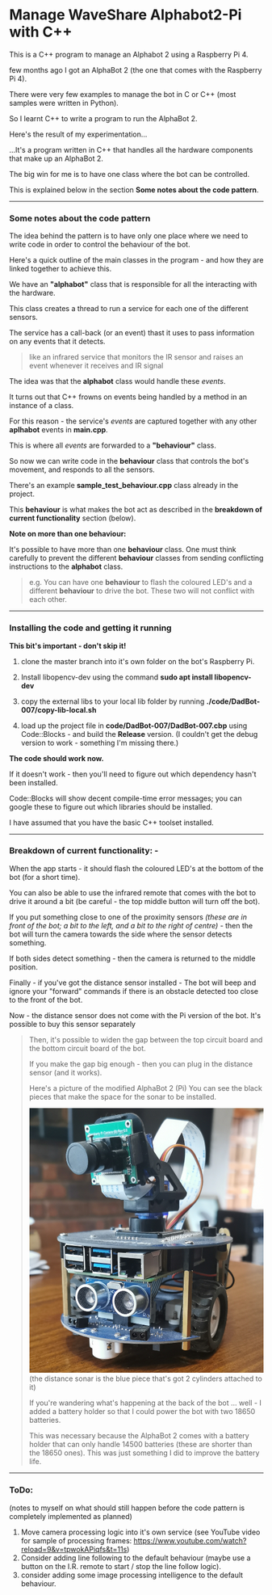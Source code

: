 
# Manage WaveShare Alphabot2-Pi with C++

This is a C++ program to manage an Alphabot 2 using a Raspberry Pi 4.

few months ago I got an AlphaBot 2 (the one that comes with the Raspberry Pi 4).

There were very few examples to manage the bot in C or C++ (most samples were written in Python).

So I learnt C++ to write a program to run the AlphaBot 2.

Here's the result of my experimentation...

...It's a program written in C++ that handles all the hardware components that make up an AlphaBot 2.

The big win for me is to have one class where the bot can be controlled.

This is explained below in the section **Some notes about the code pattern**.

---

### Some notes about the code pattern

The idea behind the pattern is to have only one place where we need to write code in order to control the behaviour of the bot.

Here's a quick outline of the main classes in the program - and how they are linked together to achieve this.

We have an **"alphabot"** class that is responsible for all the interacting with the hardware.

This class creates a thread to run a service for each one of the different sensors.

The service has a call-back (or an event) thast it uses to pass information on any events that it detects.

> like an infrared service that monitors the IR sensor and raises an
> event whenever it receives and IR signal

The idea was that the **alphabot** class would handle these *events*.

It turns out that C++ frowns on events being handled by a method in an instance of a class.

For this reason - the service's *events* are captured together with any other **aplhabot** events in **main.cpp**.

This is where all *events* are forwarded to a **"behaviour"** class.



So now we can write code in the **behaviour** class that controls the bot's movement, and responds to all the sensors.



There's an example **sample_test_behaviour.cpp** class already in the project.

This **behaviour** is what makes the bot act as described in the **breakdown of current functionality** section (below).



**Note on more than one behaviour:**

It's possible to have more than one **behaviour** class.
One must think carefully to prevent the different **behaviour** classes from sending conflicting instructions to the **alphabot** class.

> e.g. You can have one **behaviour** to flash the coloured LED's
> and a different **behaviour** to drive the bot.
> These two will not conflict with each other.

---

### Installing the code and getting it running
  **This bit's important - don't skip it!**

1. clone the master branch into it's own folder on the bot's Raspberry Pi.

2. Install libopencv-dev using the command   **sudo apt install libopencv-dev**
  
3. copy the external libs to your local lib folder by running   **./code/DadBot-007/copy-lib-local.sh**

4. load up the project file in **code/DadBot-007/DadBot-007.cbp** using Code::Blocks - and build the **Release** version.   (I couldn't get the debug version to work - something I'm missing there.)


**The code should work now.**

If it doesn't work - then you'll need to figure out which dependency hasn't been installed.

Code::Blocks will show decent compile-time error messages; you can google these to figure out which libraries should be installed.

I have assumed that you have the basic C++ toolset installed.

---

### Breakdown of current functionality: -

When the app starts - it should flash the coloured LED's at the bottom of the bot (for a short time).

You can also be able to use the infrared remote that comes with the bot to drive it around a bit
(be careful - the top middle button will turn off the bot).

If you put something close to one of the proximity sensors *(these are in front of the bot; a bit to the left, and a bit to the right of centre)* - then the bot will turn the camera towards the side where the sensor detects something.

If both sides detect something - then the camera is returned to the middle position.

Finally - if you've got the distance sensor installed - The bot will beep and ignore your "forward" commands if there is an obstacle detected too close to the front of the bot.

Now - the distance sensor does not come with the Pi version of the bot.
It's possible to buy this sensor separately

> Then, it's possible to widen the gap between the top
> circuit board and the bottom circuit board of the bot.
> 
> If you make the gap big enough - then you can 
> plug in the distance sensor (and it works).
> 
> Here's a picture of the modified AlphaBot 2 (Pi)
> You can see the black pieces that make the space for the sonar to be installed.
> 
> ![Image of DadBot-007](https://raw.githubusercontent.com/David-Mawer/Alphabot-2-Raspberry-Pi-Code/main/DadBot-007%20with%20Sonar.jpg)
> (the distance sonar is the blue piece that's got 2 cylinders attached to it)
> 
> If you're wandering what's happening at the back of the bot ... well - I added a battery holder so that I could power the bot with two 18650 batteries.
>
> This was necessary because the AlphaBot 2 comes with a battery holder that can only handle 14500 batteries (these are shorter than the 18650 ones).
> This was just something I did to improve the battery life.

---

### ToDo:

(notes to myself on what should still happen before the code pattern is completely implemented as planned)

1. Move camera processing logic into it's own service (see YouTube video for sample of processing frames: https://www.youtube.com/watch?reload=9&v=tpwokAPiqfs&t=11s)
2. Consider adding line following to the default behaviour (maybe use a button on the I.R. remote to start / stop the line follow logic).
3. consider adding some image processing intelligence to the default behaviour.
